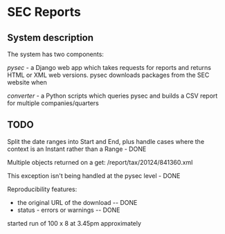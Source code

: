 SEC Reports
===========

## System description

The system has two components:

*pysec* - a Django web app which takes requests for reports and returns
HTML or XML web versions. pysec downloads packages from the SEC website when 

*converter* - a Python scripts which queries pysec and builds a CSV report for multiple companies/quarters

## TODO

Split the date ranges into Start and End, plus handle cases where the
context is an Instant rather than a Range - DONE

Multiple objects returned on a get: /report/tax/20124/841360.xml

This exception isn't being handled at the pysec level - DONE

Reproducibility features:

* the original URL of the download -- DONE
* status - errors or warnings -- DONE

started run of 100 x 8 at 3.45pm approximately



